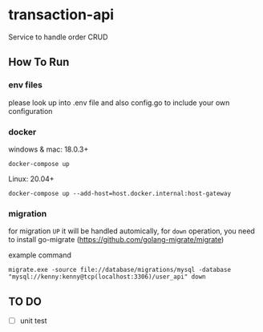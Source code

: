 # transaction-api

Service to handle order CRUD

## How To Run

### env files

please look up into .env file and also config.go to include your own configuration

### docker

windows & mac: 18.0.3+

```shell
docker-compose up
```

Linux: 20.04+

```shell
docker-compose up --add-host=host.docker.internal:host-gateway
```

### migration

for migration `UP` it will be handled automically, for `down` operation, you need to install
go-migrate (https://github.com/golang-migrate/migrate)

example command

```shell
migrate.exe -source file://database/migrations/mysql -database "mysql://kenny:kenny@tcp(localhost:3306)/user_api" down
```

## TO DO

- [ ] unit test 